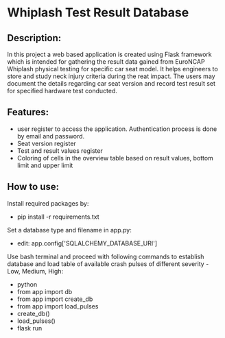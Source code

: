 # Whiplash Test Result Database

## Description:
In this project a web based application is created using Flask framework which is intended for gathering the result data
gained from EuroNCAP Whiplash physical testing for specific car seat model.
It helps engineers to store and study neck injury criteria during the reat impact.
The users may document the details regarding car seat version and record test result set for specified hardware test
conducted.

## Features:
+ user register to access the application. Authentication process is done by email and password.
+ Seat version register
+ Test and result values register
+ Coloring of cells in the overview table based on result values, bottom limit and upper limit

## How to use:
Install required packages by:
+ pip install -r requirements.txt

Set a database type and filename in app.py:
+ edit: app.config['SQLALCHEMY_DATABASE_URI']  

Use bash terminal and proceed with following commands to establish database and load table of available crash pulses
of different severity - Low, Medium, High:
+ python
+ from app import db
+ from app import create_db
+ from app import load_pulses
+ create_db()
+ load_pulses()
+ flask run 


